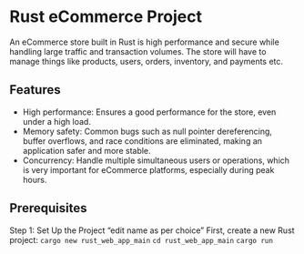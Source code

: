 # Rust eCommerce Project
An eCommerce store built in Rust is high performance and secure while handling large traffic and transaction volumes. The store will have to manage things like products, users, orders, inventory, and payments etc.

## Features
* High performance: Ensures a good performance for the store, even under a high load.
* Memory safety: Common bugs such as null pointer dereferencing, buffer overflows, and race conditions are eliminated, making an application safer and more stable.
* Concurrency: Handle multiple simultaneous users or operations, which is very important for eCommerce platforms, especially during peak hours.


## Prerequisites
Step 1: Set Up the Project “edit name as per choice”
First, create a new Rust project:
`cargo new rust_web_app_main`
`cd rust_web_app_main`
`cargo run`





